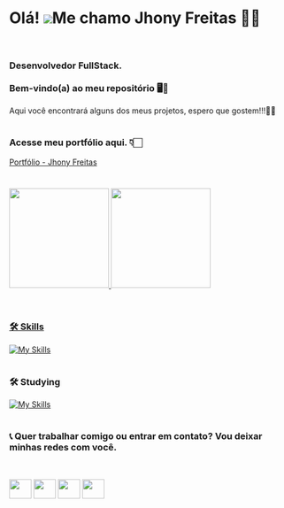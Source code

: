 # Olá! ![](https://user-images.githubusercontent.com/18350557/176309783-0785949b-9127-417c-8b55-ab5a4333674e.gif)Me chamo Jhony Freitas 👦🏻 
<br/>

### Desenvolvedor FullStack.<br/><br/>Bem-vindo(a) ao meu repositório 🖥🚀
Aqui você encontrará alguns dos meus projetos, espero que gostem!!!🖖🏻

#

### Acesse meu portfólio aqui. 👇🏻
[Portfólio - Jhony Freitas](https://johndevstudio.com)

#

 <div>
  <a href="https://github.com/jhonyfreitasdev">
  <img height="180em" src="https://github-readme-stats.vercel.app/api/top-langs/?username=setDevJohn&layout=compact&langs_count=8&theme=radical"/>
  <img height="180em" src="https://github-readme-stats.vercel.app/api?username=setDevJohn&show_icons=true&theme=radical&include_all_commits=true&count_private=true"/>
</div>
<br/>

#
### 🛠 Skills

[![My Skills](https://skillicons.dev/icons?i=react,next,javascript,typescript,redux,tailwind,sass,styledcomponents,html,css,nodejs,express,prisma,postman,postgres,mysql,git,jest,vite,vscode,npm,figma,linux)](https://skillicons.dev)
 
#
### 🛠 Studying

[![My Skills](https://skillicons.dev/icons?i=dart,flutter,cs,php,vue)](https://skillicons.dev)
 
#
 
### 📞 Quer trabalhar comigo ou entrar em contato? Vou deixar minhas redes com você.
<br/>
 
<p align="left"> 
 <a href="https://www.linkedin.com/in/jhony-freitas/" target="_blank" rel="noreferrer"><img src="https://raw.githubusercontent.com/danielcranney/readme-generator/main/public/icons/socials/linkedin.svg" width="40" height="35" /></a>
 <a href ="https://api.whatsapp.com/send?phone=5511948127577&text" target="_blank" rel="noreferrer"><img src="whatsapp.png" width="40" height="35" /></a>
 <a href ="mailto:setdevjohn@gmail.com" target="_blank" rel="noreferrer"><img src="email-icone.png" width="40" height="35" /></a>
 <a href="https://discord.com/users/jhonyFreitas#1359" target="_blank" rel="noreferrer"><img src="https://raw.githubusercontent.com/danielcranney/readme-generator/main/public/icons/socials/discord.svg" width="40" height="35" /></a> 

 </p>
